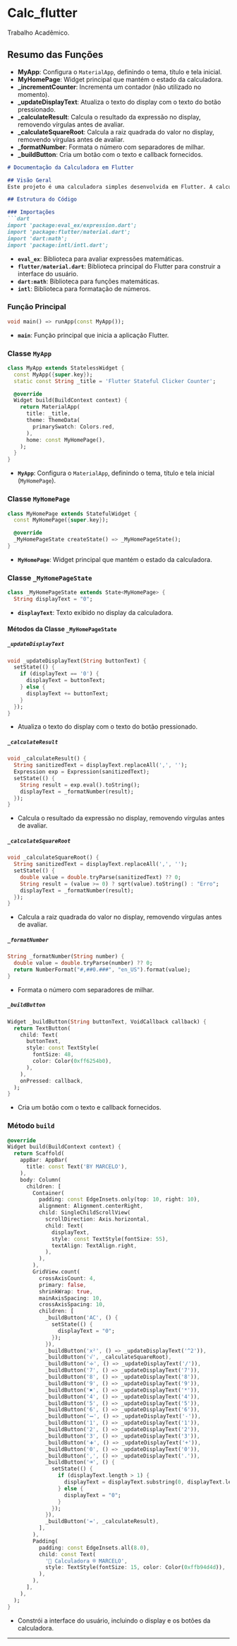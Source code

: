 # Calc_flutter
Trabalho Acadêmico.
## Resumo das Funções

- **MyApp**: Configura o `MaterialApp`, definindo o tema, título e tela inicial.
- **MyHomePage**: Widget principal que mantém o estado da calculadora.
- **_incrementCounter**: Incrementa um contador (não utilizado no momento).
- **_updateDisplayText**: Atualiza o texto do display com o texto do botão pressionado.
- **_calculateResult**: Calcula o resultado da expressão no display, removendo vírgulas antes de avaliar.
- **_calculateSquareRoot**: Calcula a raiz quadrada do valor no display, removendo vírgulas antes de avaliar.
- **_formatNumber**: Formata o número com separadores de milhar.
- **_buildButton**: Cria um botão com o texto e callback fornecidos.



```markdown
# Documentação da Calculadora em Flutter

## Visão Geral
Este projeto é uma calculadora simples desenvolvida em Flutter. A calculadora permite realizar operações básicas, como adição, subtração, multiplicação, divisão e cálculo de raiz quadrada. Além disso, formata os números com separadores de milhar para melhor legibilidade.

## Estrutura do Código

### Importações
```dart
import 'package:eval_ex/expression.dart';
import 'package:flutter/material.dart';
import 'dart:math';
import 'package:intl/intl.dart';
```
- **`eval_ex`**: Biblioteca para avaliar expressões matemáticas.
- **`flutter/material.dart`**: Biblioteca principal do Flutter para construir a interface do usuário.
- **`dart:math`**: Biblioteca para funções matemáticas.
- **`intl`**: Biblioteca para formatação de números.

### Função Principal
```dart
void main() => runApp(const MyApp());
```
- **`main`**: Função principal que inicia a aplicação Flutter.

### Classe `MyApp`
```dart
class MyApp extends StatelessWidget {
  const MyApp({super.key});
  static const String _title = 'Flutter Stateful Clicker Counter';

  @override
  Widget build(BuildContext context) {
    return MaterialApp(
      title: _title,
      theme: ThemeData(
        primarySwatch: Colors.red,
      ),
      home: const MyHomePage(),
    );
  }
}
```
- **`MyApp`**: Configura o `MaterialApp`, definindo o tema, título e tela inicial (`MyHomePage`).

### Classe `MyHomePage`
```dart
class MyHomePage extends StatefulWidget {
  const MyHomePage({super.key});

  @override
  _MyHomePageState createState() => _MyHomePageState();
}
```
- **`MyHomePage`**: Widget principal que mantém o estado da calculadora.

### Classe `_MyHomePageState`
```dart
class _MyHomePageState extends State<MyHomePage> {
  String displayText = "0";
```
- **`displayText`**: Texto exibido no display da calculadora.

#### Métodos da Classe `_MyHomePageState`

##### `_updateDisplayText`
```dart
void _updateDisplayText(String buttonText) {
  setState(() {
    if (displayText == '0') {
      displayText = buttonText;
    } else {
      displayText += buttonText;
    }
  });
}
```
- Atualiza o texto do display com o texto do botão pressionado.

##### `_calculateResult`
```dart
void _calculateResult() {
  String sanitizedText = displayText.replaceAll(',', '');
  Expression exp = Expression(sanitizedText);
  setState(() {
    String result = exp.eval().toString();
    displayText = _formatNumber(result);
  });
}
```
- Calcula o resultado da expressão no display, removendo vírgulas antes de avaliar.

##### `_calculateSquareRoot`
```dart
void _calculateSquareRoot() {
  String sanitizedText = displayText.replaceAll(',', '');
  setState(() {
    double value = double.tryParse(sanitizedText) ?? 0;
    String result = (value >= 0) ? sqrt(value).toString() : "Erro";
    displayText = _formatNumber(result);
  });
}
```
- Calcula a raiz quadrada do valor no display, removendo vírgulas antes de avaliar.

##### `_formatNumber`
```dart
String _formatNumber(String number) {
  double value = double.tryParse(number) ?? 0;
  return NumberFormat("#,##0.###", "en_US").format(value);
}
```
- Formata o número com separadores de milhar.

##### `_buildButton`
```dart
Widget _buildButton(String buttonText, VoidCallback callback) {
  return TextButton(
    child: Text(
      buttonText,
      style: const TextStyle(
        fontSize: 48,
        color: Color(0xff6254b0),
      ),
    ),
    onPressed: callback,
  );
}
```
- Cria um botão com o texto e callback fornecidos.

### Método `build`
```dart
@override
Widget build(BuildContext context) {
  return Scaffold(
    appBar: AppBar(
      title: const Text('BY MARCELO'),
    ),
    body: Column(
      children: [
        Container(
          padding: const EdgeInsets.only(top: 10, right: 10),
          alignment: Alignment.centerRight,
          child: SingleChildScrollView(
            scrollDirection: Axis.horizontal,
            child: Text(
              displayText,
              style: const TextStyle(fontSize: 55),
              textAlign: TextAlign.right,
            ),
          ),
        ),
        GridView.count(
          crossAxisCount: 4,
          primary: false,
          shrinkWrap: true,
          mainAxisSpacing: 10,
          crossAxisSpacing: 10,
          children: [
            _buildButton('AC', () {
              setState(() {
                displayText = "0";
              });
            }),
            _buildButton('x²', () => _updateDisplayText('^2')),
            _buildButton('√', _calculateSquareRoot),
            _buildButton('➗', () => _updateDisplayText('/')),
            _buildButton('7', () => _updateDisplayText('7')),
            _buildButton('8', () => _updateDisplayText('8')),
            _buildButton('9', () => _updateDisplayText('9')),
            _buildButton('✖️', () => _updateDisplayText('*')),
            _buildButton('4', () => _updateDisplayText('4')),
            _buildButton('5', () => _updateDisplayText('5')),
            _buildButton('6', () => _updateDisplayText('6')),
            _buildButton('➖', () => _updateDisplayText('-')),
            _buildButton('1', () => _updateDisplayText('1')),
            _buildButton('2', () => _updateDisplayText('2')),
            _buildButton('3', () => _updateDisplayText('3')),
            _buildButton('➕', () => _updateDisplayText('+')),
            _buildButton('0', () => _updateDisplayText('0')),
            _buildButton(',', () => _updateDisplayText('.')),
            _buildButton('⌫', () {
              setState(() {
                if (displayText.length > 1) {
                  displayText = displayText.substring(0, displayText.length - 1);
                } else {
                  displayText = "0";
                }
              });
            }),
            _buildButton('=', _calculateResult),
          ],
        ),
        Padding(
          padding: const EdgeInsets.all(8.0),
          child: const Text(
            '🧮 Calculadora ® MARCELO',
            style: TextStyle(fontSize: 15, color: Color(0xffb94d4d)),
          ),
        ),
      ],
    ),
  );
}
```
- Constrói a interface do usuário, incluindo o display e os botões da calculadora.

---
